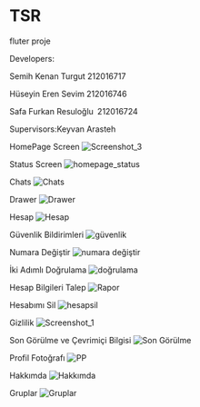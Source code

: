 # TSR
fluter proje

Developers:

Semih Kenan Turgut 212016717

Hüseyin Eren Sevim 212016746

Safa Furkan Resuloğlu 212016724

Supervisors:Keyvan Arasteh

HomePage Screen
![Screenshot_3](https://user-images.githubusercontent.com/115027565/213636925-ed924c77-25d8-42fe-9766-74008cff6c56.png)

Status Screen
![homepage_status](https://user-images.githubusercontent.com/115027565/213636970-fcfffadc-5013-4117-8182-5961fe7ff233.png)

Chats
![Chats](https://user-images.githubusercontent.com/115027565/213637342-92b67291-88ac-46ce-a4ca-2c0d97282ff7.png)

Drawer
![Drawer](https://user-images.githubusercontent.com/115027565/213637026-fb7c5c21-3a11-490e-87a8-5bc862a21f4f.png)

Hesap
![Hesap](https://user-images.githubusercontent.com/115027565/213637138-ad1fd543-6051-4c96-b5e1-2fc77e0e7e7e.png)

Güvenlik Bildirimleri
![güvenlik](https://user-images.githubusercontent.com/115027565/213637408-2215cd87-3794-474e-b507-45d134c8cbdb.png)

Numara Değiştir
![numara değiştir](https://user-images.githubusercontent.com/115027565/213637436-bd099870-7ffd-4fea-9cc4-c754f47cd25a.png)

İki Adımlı Doğrulama
![doğrulama](https://user-images.githubusercontent.com/115027565/213637525-bd07dfdd-ee95-4e6c-86f4-3bb360e189ea.png)

Hesap Bilgileri Talep
![Rapor](https://user-images.githubusercontent.com/115027565/213637664-c0e46d17-e0ca-40ec-a415-d4ec44cc800c.png)

Hesabımı Sil
![hesapsil](https://user-images.githubusercontent.com/115027565/213637711-7671c26f-7a22-4456-a5ed-b129d1d26805.png)

Gizlilik
![Screenshot_1](https://user-images.githubusercontent.com/115027565/213638788-4e5aee1b-5da9-4561-940e-5544cf929531.png)

Son Görülme ve Çevrimiçi Bilgisi
![Son Görülme](https://user-images.githubusercontent.com/115027565/213637815-e8c04fbe-c2d9-4ef8-96c7-475cb6b17715.png)

Profil Fotoğrafı
![PP](https://user-images.githubusercontent.com/115027565/213637844-1ab2f81e-1df8-4d9e-bead-2b380e24811c.png)

Hakkımda
![Hakkımda](https://user-images.githubusercontent.com/115027565/213637946-41d2858f-81e4-49ef-8b3e-b9fc55a4213e.png)

Gruplar
![Gruplar](https://user-images.githubusercontent.com/115027565/213638102-d5f13475-bca8-41db-a143-3a165095065a.png)


















